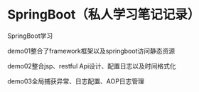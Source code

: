 # SpringBoot（私人学习笔记记录）
SpringBoot学习


demo01整合了framework框架以及springboot访问静态资源

demo02整合jsp、restful Api设计、配置日志以及时间格式化

demo03全局捕获异常、日志配置、AOP日志管理
